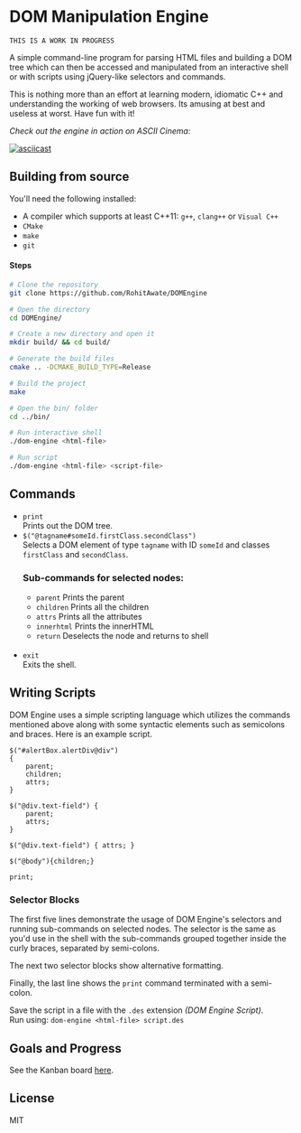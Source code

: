 # DOM Manipulation Engine
`THIS IS A WORK IN PROGRESS`

A simple command-line program for parsing HTML files and building a DOM tree which can then be accessed and manipulated from an interactive shell or with scripts using jQuery-like selectors and commands.

This is nothing more than an effort at learning modern, idiomatic C++ and understanding the working of web browsers. Its amusing at best and useless at worst. Have fun with it!

_Check out the engine in action on ASCII Cinema:_

[![asciicast](https://asciinema.org/a/227230.svg)](https://asciinema.org/a/227230)

## Building from source
You'll need the following installed:
- A compiler which supports at least C++11: `g++`, `clang++` or `Visual C++`
- `CMake`
- `make`
- `git`

#### Steps
```bash
# Clone the repository
git clone https://github.com/RohitAwate/DOMEngine

# Open the directory
cd DOMEngine/

# Create a new directory and open it
mkdir build/ && cd build/

# Generate the build files
cmake .. -DCMAKE_BUILD_TYPE=Release

# Build the project
make

# Open the bin/ folder
cd ../bin/

# Run interactive shell
./dom-engine <html-file>

# Run script
./dom-engine <html-file> <script-file>
```

## Commands

- `print`\
    Prints out the DOM tree.
    <br/>
- `$("@tagname#someId.firstClass.secondClass")`\
    Selects a DOM element of type `tagname` with ID `someId` and classes `firstClass` and `secondClass`.
    ### Sub-commands for selected nodes:
    - `parent` Prints the parent
    - `children` Prints all the children
    - `attrs` Prints all the attributes
    - `innerhtml` Prints the innerHTML
    - `return` Deselects the node and returns to shell
    <br/>
- `exit`\
    Exits the shell.

## Writing Scripts
DOM Engine uses a simple scripting language which utilizes the commands mentioned above along with some syntactic elements such as semicolons and braces. Here is an example script.

```
$("#alertBox.alertDiv@div")
{
    parent;
    children;
    attrs;
}

$("@div.text-field") {
    parent;
    attrs;
}

$("@div.text-field") { attrs; }

$("@body"){children;}

print;
```
### Selector Blocks
The first five lines demonstrate the usage of DOM Engine's selectors and running sub-commands on selected nodes. The selector is the same as you'd use in the shell with the sub-commands grouped together inside the curly braces, separated by semi-colons.

The next two selector blocks show alternative formatting.

Finally, the last line shows the `print` command terminated with a semi-colon.

Save the script in a file with the `.des` extension _(DOM Engine Script)_. <br/>
Run using: `dom-engine <html-file> script.des`

## Goals and Progress
See the Kanban board [here](https://github.com/RohitAwate/DOMEngine/projects/1?fullscreen=true).

## License
MIT
    
